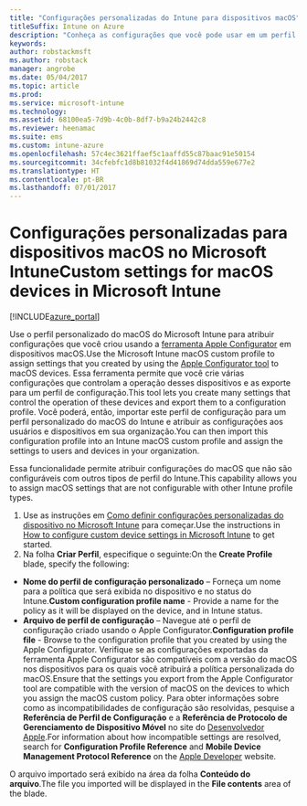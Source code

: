```yaml
---
title: "Configurações personalizadas do Intune para dispositivos macOS"
titleSuffix: Intune on Azure
description: "Conheça as configurações que você pode usar em um perfil personalizado do macOS."
keywords: 
author: robstackmsft
ms.author: robstack
manager: angrobe
ms.date: 05/04/2017
ms.topic: article
ms.prod: 
ms.service: microsoft-intune
ms.technology: 
ms.assetid: 68100ea5-7d9b-4c0b-8df7-b9a24b2442c8
ms.reviewer: heenamac
ms.suite: ems
ms.custom: intune-azure
ms.openlocfilehash: 57c4ec3621ffaef5c1aaffd55c87baac91e50154
ms.sourcegitcommit: 34cfebfc1d8b81032f4d41869d74dda559e677e2
ms.translationtype: HT
ms.contentlocale: pt-BR
ms.lasthandoff: 07/01/2017
---
```

# <span data-ttu-id="9ea5b-103">Configurações personalizadas para dispositivos macOS no Microsoft Intune</span><span class="sxs-lookup"><span data-stu-id="9ea5b-103">Custom settings for macOS devices in Microsoft Intune</span></span>
<a id="custom-settings-for-macos-devices-in-microsoft-intune" class="xliff"></a>

[!INCLUDE[azure_portal](./includes/azure_portal.md)]

<span data-ttu-id="9ea5b-104">Use o perfil personalizado do macOS do Microsoft Intune para atribuir configurações que você criou usando a [ferramenta Apple Configurator](https://itunes.apple.com/app/apple-configurator-2/id1037126344?mt=12) em dispositivos macOS.</span><span class="sxs-lookup"><span data-stu-id="9ea5b-104">Use the Microsoft Intune macOS custom profile to assign settings that you created by using the [Apple Configurator tool](https://itunes.apple.com/app/apple-configurator-2/id1037126344?mt=12) to macOS devices.</span></span> <span data-ttu-id="9ea5b-105">Essa ferramenta permite que você crie várias configurações que controlam a operação desses dispositivos e as exporte para um perfil de configuração.</span><span class="sxs-lookup"><span data-stu-id="9ea5b-105">This tool lets you create many settings that control the operation of these devices and export them to a configuration profile.</span></span> <span data-ttu-id="9ea5b-106">Você poderá, então, importar este perfil de configuração para um perfil personalizado do macOS do Intune e atribuir as configurações aos usuários e dispositivos em sua organização.</span><span class="sxs-lookup"><span data-stu-id="9ea5b-106">You can then import this configuration profile into an Intune macOS custom profile and assign the settings to users and devices in your organization.</span></span>

<span data-ttu-id="9ea5b-107">Essa funcionalidade permite atribuir configurações do macOS que não são configuráveis com outros tipos de perfil do Intune.</span><span class="sxs-lookup"><span data-stu-id="9ea5b-107">This capability allows you to assign macOS settings that are not configurable with other Intune profile types.</span></span>


1. <span data-ttu-id="9ea5b-108">Use as instruções em [Como definir configurações personalizadas do dispositivo no Microsoft Intune](custom-settings-configure.md) para começar.</span><span class="sxs-lookup"><span data-stu-id="9ea5b-108">Use the instructions in [How to configure custom device settings in Microsoft Intune](custom-settings-configure.md) to get started.</span></span>
2. <span data-ttu-id="9ea5b-109">Na folha **Criar Perfil**, especifique o seguinte:</span><span class="sxs-lookup"><span data-stu-id="9ea5b-109">On the **Create Profile** blade, specify the following:</span></span>

- <span data-ttu-id="9ea5b-110">**Nome do perfil de configuração personalizado** – Forneça um nome para a política que será exibida no dispositivo e no status do Intune.</span><span class="sxs-lookup"><span data-stu-id="9ea5b-110">**Custom configuration profile name** - Provide a name for the policy as it will be displayed on the device, and in Intune status.</span></span>
- <span data-ttu-id="9ea5b-111">**Arquivo de perfil de configuração** – Navegue até o perfil de configuração criado usando o Apple Configurator.</span><span class="sxs-lookup"><span data-stu-id="9ea5b-111">**Configuration profile file** - Browse to the configuration profile that you created by using the Apple Configurator.</span></span>
<span data-ttu-id="9ea5b-112">Verifique se as configurações exportadas da ferramenta Apple Configurator são compatíveis com a versão do macOS nos dispositivos para os quais você atribuirá a política personalizada do macOS.</span><span class="sxs-lookup"><span data-stu-id="9ea5b-112">Ensure that the settings you export from the Apple Configurator tool are compatible with the version of macOS on the devices to which you assign the macOS custom policy.</span></span> <span data-ttu-id="9ea5b-113">Para obter informações sobre como as incompatibilidades de configuração são resolvidas, pesquise a **Referência de Perfil de Configuração** e a **Referência de Protocolo de Gerenciamento de Dispositivo Móvel** no site do [Desenvolvedor Apple](https://developer.apple.com/).</span><span class="sxs-lookup"><span data-stu-id="9ea5b-113">For information about how incompatible settings are resolved, search for **Configuration Profile Reference** and **Mobile Device Management Protocol Reference** on the [Apple Developer](https://developer.apple.com/) website.</span></span>

<span data-ttu-id="9ea5b-114">O arquivo importado será exibido na área da folha **Conteúdo do arquivo**.</span><span class="sxs-lookup"><span data-stu-id="9ea5b-114">The file you imported will be displayed in the **File contents** area of the blade.</span></span>
